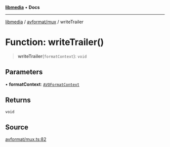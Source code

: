 [**libmedia**](../../../README.md) • **Docs**

***

[libmedia](../../../README.md) / [avformat/mux](../README.md) / writeTrailer

# Function: writeTrailer()

> **writeTrailer**(`formatContext`): `void`

## Parameters

• **formatContext**: [`AVOFormatContext`](../../AVFormatContext/interfaces/AVOFormatContext.md)

## Returns

`void`

## Source

[avformat/mux.ts:82](https://github.com/zhaohappy/libmedia/blob/a88305ff5d10e91621f2d71d24c72fc85681b8f7/src/avformat/mux.ts#L82)
